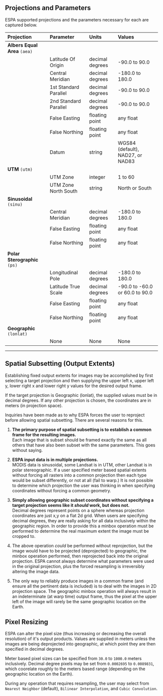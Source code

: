 ## Projections and Parameters
ESPA supported projections and the parameters necessary for each are captured below.

| Projection | Parameter  | Units | Values |
|:------------- |:------------- |:------------- |:------------- |
| **Albers Equal Area** `(aea)` |  | | |
| | Latitude Of Origin  | decimal degrees | -90.0 to 90.0 |
| | Central Meridian | decimal degrees | -180.0 to 180.0 |
| | 1st Standard Parallel | decimal degrees | -90.0 to 90.0 |
| | 2nd Standard Parallel | decimal degrees | -90.0 to 90.0 |
| | False Easting | floating point | any float |
| | False Northing | floating point | any float |
| | Datum | string | WGS84 (default), NAD27, or NAD83 |
| **UTM** `(utm)` | | | |
| | UTM Zone  | integer | 1 to 60 |
| | UTM Zone North South | string | North or South |
| **Sinusoidal** `(sinu)` | | | |
| | Central Meridian | decimal degrees | -180.0 to 180.0|
| | False Easting | floating point | any float |
| | False Northing | floating point | any float |
| **Polar Sterographic** `(ps)` | | | |
| | Longitudinal Pole | decimal degrees | -180.0 to 180.0|
| | Latitude True Scale | decimal degrees | -90.0 to -60.0 or 60.0 to 90.0 |
| | False Easting | floating point | any float |
| | False Northing | floating point | any float |
| **Geographic** `(lonlat)` | | | |
| | None | None  | None  |

---

## Spatial Subsetting (Output Extents)
Establishing fixed output extents for images may be accomplished by first selecting a target projection and then supplying the upper left x, upper left y, lower right x and lower right y values for the desired output frame.

If the target projection is Geographic (lonlat), the supplied values must be in decimal degrees.  If any other projection is chosen, the coordinates are in meters (in projection space).

Inquiries have been made as to why ESPA forces the user to reproject before allowing spatial subsetting.  There are several reasons for this.  

1. **The primary purpose of spatial subsetting is to establish a common frame for the resulting images.**  
  Each image that is subset should be framed exactly the same as all others that have also been subset with the same parameters.  This goes without saying.  

2. **ESPA input data is in multiple projections.**  
  MODIS data is sinusoidal, some Landsat is in UTM, other Landsat is in polar stereographic.  If a user specified meter based spatial extents without forcing all rasters into a common projection then each type would be subset differently, or not at all (fail to warp.)  It is not possible to determine which projection the user was thinking in when specifying coordinates without forcing a common geometry.  

3. **Simply allowing geographic subset coordinates without specifying a target projection seems like it *should* work, but does not.**  
Decimal degrees represent points on a sphere whereas projection coordinates are just x,y on a flat 2d grid.  When users are specifying decimal degrees, they are really asking for all data inclusively within the geographic region.  In order to provide this a minbox operation must be performed to determine the real maximum extent the image must be cropped to.  
  2. The above operation *could* be performed without reprojection, but the image would have to be projected (deprojected) to geographic, the minbox operation performed, then reprojected back into the original projection.  ESPA cannot always determine what parameters were used in the original projection, plus the forced resampling is irreversibly altering the image data.  
  3. The only way to reliably produce images in a common frame (and ensure all the pertinent data is included) is to deal with the images in 2D projection space.  The geographic minbox operation will always result in an indeterminate (at warp time) output frame, thus the pixel at the upper left of the image will rarely be the same geographic location on the Earth.

## Pixel Resizing
ESPA can alter the pixel size (thus increasing or decreasing the overall resolution) of it's output products.  Values are supplied in meters unless the images are being deprojected into geographic, at which point they are then specified in decimal degrees.

Meter based pixel sizes can be specified from `30.0` to `1000.0` meters inclusively.
Decimal degree pixels may be set from `0.0002695` to `0.0089831`, which coorelate roughly to the meters based range (depending on the geographic location on the Earth).

During any operation that requires resampling, the user may select from `Nearest Neighbor` (default), `Bilinear Interpolation`, and `Cubic Convolution`.

